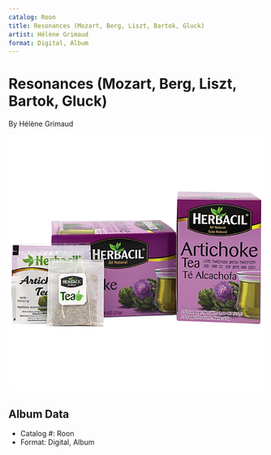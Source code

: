 ```yaml
---
catalog: Roon
title: Resonances (Mozart, Berg, Liszt, Bartok, Gluck)
artist: Hélène Grimaud
format: Digital, Album
---
```


# Resonances (Mozart, Berg, Liszt, Bartok, Gluck)

By Hélène Grimaud

![](../../assets/albumcovers/Hélène_Grimaud-Resonances_Mozart__Berg__Liszt__Bartok__Gluck.png)

## Album Data

- Catalog #: Roon
- Format: Digital, Album

